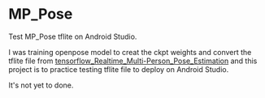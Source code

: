# MP_Pose
Test MP_Pose tflite on Android Studio.  

I was training openpose model to creat the ckpt weights and convert the tflite file from [tensorflow_Realtime_Multi-Person_Pose_Estimation](https://github.com/michalfaber/tensorflow_Realtime_Multi-Person_Pose_Estimation)
and this project is to practice testing tflite file to deploy on Android Studio.  

It's not yet to done.  
